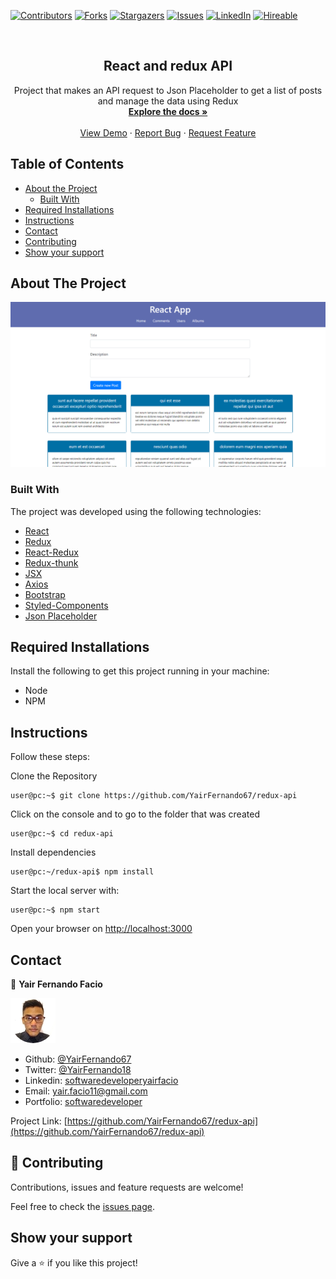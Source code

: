 [![Contributors][contributors-shield]][contributors-url]
[![Forks][forks-shield]][forks-url]
[![Stargazers][stars-shield]][stars-url]
[![Issues][issues-shield]][issues-url]
[![LinkedIn][linkedin-shield2]][linkedin-url2]
[![Hireable][hireable]][hireable-url]

<!-- PROJECT LOGO -->
<br />
<p align="center">
 <h2 align="center"> React and redux API </h2>

  <p align="center">
      Project that makes an API request to Json Placeholder to get a list of posts and manage the data using Redux
    <br />
    <a href="https://github.com/YairFernando67/redux-api"><strong>Explore the docs »</strong></a>
    <br />
    <br />
    <a href="https://github.com/YairFernando67/redux-api">View Demo</a>
    ·
    <a href="https://github.com/YairFernando67/redux-api/issues">Report Bug</a>
    ·
    <a href="https://github.com/YairFernando67/redux-api/issues">Request Feature</a>
  </p>

</p>

## Table of Contents
* [About the Project](#about-the-project)
  * [Built With](#built-with)
* [Required Installations](#Required-Installations)
* [Instructions](#Instructions)
* [Contact](#contact)
* [Contributing](#Contributing)
* [Show your support](#Show-your-support)

## About The Project

![Screenshot Image](public/logoRepo.PNG) 

### Built With
The project was developed using the following technologies:
- [React](https://es.reactjs.org/)
- [Redux](https://github.com/reduxjs/redux)
- [React-Redux](https://github.com/reduxjs/react-redux)
- [Redux-thunk](https://github.com/reduxjs/redux-thunk)
- [JSX](https://reactjs.org/docs/introducing-jsx.html)
- [Axios](https://github.com/axios/axios)
- [Bootstrap](https://getbootstrap.com/docs/4.3/getting-started/introduction/)
- [Styled-Components](https://www.styled-components.com/)
- [Json Placeholder](http://jsonplaceholder.typicode.com/)

## Required Installations

<p>Install the following to get this project running in your machine:</p>

* Node
* NPM

## Instructions

<p>Follow these steps:</p>

Clone the Repository

```Shell
user@pc:~$ git clone https://github.com/YairFernando67/redux-api
```

Click on the console and to go to the folder that was created

```Shell
user@pc:~$ cd redux-api
```

Install dependencies

```Shell
user@pc:~/redux-api$ npm install
```

Start the local server with:

```Shell
user@pc:~$ npm start
```

Open your browser on [http://localhost:3000](http://localhost:3000)

## Contact

👤 **Yair Fernando Facio**

<a href="https://yairfernando67.github.io/Portfolio/" target="_blank">
    
  ![Screenshot Image](public/logo.jpg) 

</a>

- Github: [@YairFernando67](https://github.com/YairFernando67)
- Twitter: [@YairFernando18](https://twitter.com/YairFernando18)
- Linkedin: [softwaredeveloperyairfacio](https://www.linkedin.com/in/softwaredeveloperyairfacio/)
- Email: [yair.facio11@gmail.com](https://mail.google.com/mail/?view=cm&fs=1&tf=1&to=yair.facio11@gmail.com)
- Portfolio: [softwaredeveloper](https://yairfernando67.github.io/Portfolio/)

<p align="center">

  Project Link: [https://github.com/YairFernando67/redux-api](https://github.com/YairFernando67/redux-api)

</p>

## 🤝 Contributing

Contributions, issues and feature requests are welcome!

Feel free to check the [issues page](https://github.com/YairFernando67/redux-api/issues).

## Show your support

Give a ⭐️ if you like this project!

<!-- MARKDOWN LINKS & IMAGES -->
[contributors-shield]: https://img.shields.io/github/contributors/YairFernando67/redux-api.svg?style=flat-square
[contributors-url]: https://github.com/YairFernando67/redux-api/graphs/contributors
[forks-shield]: https://img.shields.io/github/forks/YairFernando67/redux-api.svg?style=flat-square
[forks-url]: https://github.com/YairFernando67/redux-api/network/members
[stars-shield]: https://img.shields.io/github/stars/YairFernando67/redux-api.svg?style=flat-square
[stars-url]: https://github.com/YairFernando67/redux-api/stargazers
[issues-shield]: https://img.shields.io/github/issues/YairFernando67/redux-api.svg?style=flat-square
[issues-url]: https://github.com/YairFernando67/redux-api/issues
[license-shield]: https://img.shields.io/github/license/YairFernando67/redux-api.svg?style=flat-square
[license-url]: https://github.com/YairFernando67/redux-api/blob/master/LICENSE.txt
[linkedin-shield2]: https://img.shields.io/badge/-LinkedIn-black.svg?style=flat-square&logo=linkedin&colorB=555
[linkedin-url2]: https://www.linkedin.com/in/softwaredeveloperyairfacio/
[hireable]: https://cdn.rawgit.com/hiendv/hireable/master/styles/flat/yes.svg
[hireable-url]: https://www.linkedin.com/in/softwaredeveloperyairfacio/

